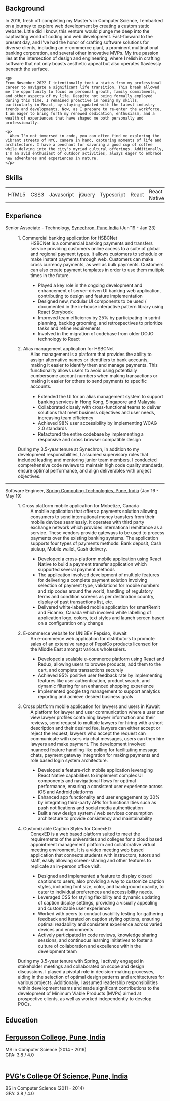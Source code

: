<section id="about" class="about">
  <h1>Background</h1>
    <p>
      In 2016, fresh off completing my Master's in Computer Science, I embarked on a journey to explore web development by creating a custom static website. Little did I know, this venture would plunge me deep into the captivating world of coding and web development. Fast-forward to the present day, and I've had the honor of crafting software solutions for diverse clients, including an e-commerce giant, a prominent multinational banking corporation, and several other innovative MVPs. My true passion lies at the intersection of design and engineering, where I relish in crafting software that not only boasts aesthetic appeal but also operates flawlessly beneath the surface.
    </p>
    
    <p>
    From November 2022 I intentionally took a hiatus from my professional career to navigate a significant life transition. This break allowed me the opportunity to focus on personal growth, family commitments, and other aspects of my life. Despite not being formally employed during this time, I remained proactive in honing my skills, particularly in React, by staying updated with the latest industry trends and developments. Now, as I prepare to re-enter the workforce, I am eager to bring forth my renewed dedication, enthusiasm, and a wealth of experiences that have shaped me both personally and professionally.
  </p>

    <p>
      When I'm not immersed in code, you can often find me exploring the vibrant streets of NYC, camera in hand, capturing moments of life and architecture. I have a penchant for savoring a good cup of coffee while delving into the city's myriad cultural offerings. Additionally, I'm an avid enthusiast of outdoor activities, always eager to embrace new adventures and experiences in nature.
    </p>

</section>

<section id="skills" class="skills">
  <h1>Skills</h1>
  <table>
    <tbody>
      <tr>
        <td>HTML5</td>
        <td>CSS3</td>
        <td>Javascript</td>
        <td>jQuery</td>
        <td>Typescript</td>
        <td>React</td>
        <td>React Native</td>
        <td>Redux</td>
        <td>React Router</td>
        <td>Storybook</td>
        <td>Tailwind CSS</td>
        <td>Vite</td>
        <td>Webpack</td>
        <td>Jest</td>
        <td>CSS Flexbox</td>
        <td>Bootstrap</td>
      </tr>
    </tbody>
  </table>
</section>

<section id="experience" class="experience">
 <h1>Experience</h1>

  <dl>
    <dt class="experience-title">Senior Associate - Technology, <a href="https://www.synechron.com/" target="_blank">Synechron, Pune India</a> (Jun'19 - Jan'23)
    </dt>
    <dd>
      <dl>
        <dt>1. Commercial banking application for HSBCNet</dt>
        <dd>
          HSBCNet is a commercial banking payments and transfers service providing customers online access to a suite of global and regional payment types. It allows customers to schedule or make instant payments through web. Customers can make cross currency payments, as well as bulk payments. Customers can also create payment templates in order to use them multiple times in the future.
          <ul>
            <li>Played a key role in the ongoing development and enhancement of server-driven UI banking web application, contributing to design and feature implementation</li>
            <li>Designed new, modular UI components to be used / documented in the in-house interactive pattern library using React Storybook</li>
            <li>Improved team efficiency by 25% by participating in sprint planning, backlog grooming, and retrospectives to prioritize tasks and refine requirements</li>
            <li>Involved in the migration of codebase from older DOJO technology to React</li>
          </ul>
        </dd>
        <dt>2. Alias management application for HSBCNet</dt>
        <dd>
          Alias management is a platform that provides the ability to assign alternative names or identifiers to bank accounts, making it easier to identify them and manage payments. This functionality allows users to avoid using potentially cumbersome account numbers when making transactions or making it easier for others to send payments to specific accounts.
          <ul>
            <li>Extended the UI for an alias management system to support banking services in Hong Kong, Singapore and Malaysia</li>
            <li>Collaborated closely with cross-functional teams to deliver solutions that meet business objectives and user needs, increasing team efficiency</li>
            <li>Achieved 98% user accessibility by implementing WCAG 2.0 standards</li>
            <li>Refactored the entire codebase by implementing a responsive and cross browser compatible design</li>
          </ul>
        </dd>
      </dl>
      <span class="experience-summary">
        During my 3.5-year tenure at Synechron, in addition to my development responsibilities, I assumed supervisory roles that included leading and mentoring junior team members. I conducted comprehensive code reviews to maintain high code quality standards, ensure optimal performance, and align deliverables with project objectives.
      </span>
    </dd>
    <hr />
    <dt class="experience-title">Software Engineer, <a href="https://springct.net/" target="_blank">Spring Computing Technologies, Pune, India</a> (Jan'16 - May'19)
    </dt>
    <dd>
      <dl>
        <dt>1. Cross platform mobile application for Mobetize, Canada</dt>
        <dd>
          A mobile application that offers a payments solution allowing consumers to send international money transfers from their mobile devices seamlessly. It operates with third party exchange network which provides international remittance as a service. These vendors provide gateways to be used to process payments over the existing banking systems. The application supports four types of payments methods: Bank deposit, Cash pickup, Mobile wallet, Cash delivery.
          <ul>
            <li>Developed a cross-platform mobile application using React Native to build a payment transfer application which supported several payment methods</li>
            <li>The application involved development of multiple features for delivering a complete payment solution involving selection of payment type, validations for mobile numbers and zip codes around the world, handling of regulatory terms and condition screens as per destination country, display of past transactions list, etc. </li>
            <li>Delivered white-labelled mobile application for smartRemit and Ficanex, Canada which involved white labelling of application logo, colors, text styles and launch screen based on a configuration only change </li>
          </ul>
        </dd>
        <dt>2. E-commerce website for UNIBEV Pepsiso, Kuwait</dt>
        <dd>
          An e-commerce web application for distributors to promote sales of an extensive range of PepsiCo products licensed for the Middle East amongst various wholesalers.
          <ul>
            <li>Developed a scalable e-commerce platform using React and Redux, allowing users to browse products, add them to the cart, and complete transactions securely</li>
            <li>Achieved 95% positive user feedback rate by implementing features like user authentication, product search, and dynamic filtering for an enhanced shopping experience</li>
            <li>Implemented google tag management to support analytics reporting and achieve desired business goals</li>
          </ul>
        </dd>
        <dt>3. Cross platform mobile application for lawyers and users in Kuwait</dt>
        <dd>
          A platform for lawyer and user communication where a user can view lawyer profiles containing lawyer information and their reviews, send request to multiple lawyers for hiring with a short description and their desired fee, lawyers can either accept or reject the request, lawyers who accept the request can communicate with users via chat messages, users can then hire lawyers and make payment. The development involved nuanced feature handling like polling for facilitating message chats, payment gateway integration for making payments and role based login system architecture.
          <ul>
            <li>Developed a feature-rich mobile application leveraging React Native capabilities to implement complex UI components and navigational flows for optimal performance, ensuring a consistent user experience across iOS and Android platforms</li>
            <li>Enhanced app functionality and user engagement by 30% by integrating third-party APIs for functionalities such as push notifications and social media authentication</li>
            <li>Built a new design system / web services consumption architecture to provide consistency and maintainability</li>
          </ul>
        </dd>
        <dt>4. Customizable Caption Styles for ConexED</dt>
        <dd>
          ConexED is a web based platform suited to meet the requirements of the universities and colleges for a cloud based appointment management platform and collaborative virtual meeting environment. It is a video meeting web based application that connects students with instructors, tutors and staff, easily allowing screen-sharing and other features to replicate an in-person office visit.
          <ul>
            <li>Designed and implemented a feature to display closed captions to users, also providing a way to customize caption styles, including font size, color, and background opacity, to cater to individual preferences and accessibility needs.</li>
            <li>Leveraged CSS for styling flexibility and dynamic updating of caption display settings, providing a visually appealing and customizable user experience</li>
            <li>Worked with peers to conduct usability testing for gathering feedback and iterated on caption styling options, ensuring optimal readability and consistent experience across varied devices and environments</li>
            <li>Actively participated in code reviews, knowledge sharing sessions, and continuous learning initiatives to foster a culture of collaboration and excellence within the development team</li>
          </ul>
        </dd>
      </dl>
      <span class="experience-summary">
        During my 3.5-year tenure with Spring, I actively engaged in stakeholder meetings and collaborated on scope and design discussions. I played a pivotal role in decision-making processes, aiding in the selection of optimal design patterns and architectures for various projects. Additionally, I assumed leadership responsibilities within development teams and made significant contributions to the development of Minimum Viable Products (MVPs) aimed at prospective clients, as well as worked independently to develop POCs.
      </span>
    </dd>
  </dl>
</section>
 
<section id="education" class="education">
 <h1>Education</h1>
  <h2><a href="https://www.fergusson.edu/" target="_blank">Fergusson College, Pune, India</a></h2>
  MS in Computer Science (2014 - 2016) <br /> GPA: 3.8 / 4.0
  <br /><br />
  <h2><a href="https://pvgcosc.ac.in/" target="_blank">PVG's College Of Science, Pune, India</a></h2>
  BS in Computer Science (2011 - 2014) <br /> GPA: 3.8 / 4.0
</section>

